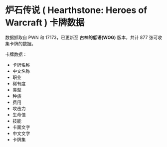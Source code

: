 炉石传说 ( Hearthstone: Heroes of Warcraft ) 卡牌数据
=====
数据抓取自 PWN 和 17173，已更新至 **古神的低语(WOG)** 版本，共计 877 张可收集卡牌的数据。

卡牌数据：
*  卡牌名称
*  中文名称
*  职业
*  稀有度
*  类型
*  种族
*  费用
*  攻击力
*  生命值
*  技能
*  卡面文字
*  中文文字
*  卡牌集
